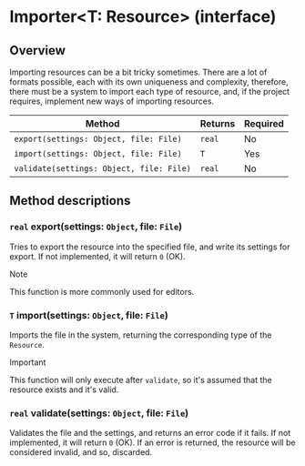 # Importer\<T: Resource> (interface)

## Overview

Importing resources can be a bit tricky sometimes. There are a lot of formats possible, each with its own uniqueness and complexity, therefore, there must be a system to import each type of resource, and, if the project requires, implement new ways of importing resources.

| Method | Returns | Required |
|--------|---------|----------|
| `export(settings: Object, file: File)` | `real` | No |
| `import(settings: Object, file: File)` | `T` | Yes |
| `validate(settings: Object, file: File)` | `real` | No |

## Method descriptions

### `real` export(settings: `Object`, file: `File`)

Tries to export the resource into the specified file, and write its settings for export. If not implemented, it will return `0` (OK).

> [!NOTE]
> This function is more commonly used for editors.

### `T` import(settings: `Object`, file: `File`)

Imports the file in the system, returning the corresponding type of the `Resource`.

> [!IMPORTANT]
> This function will only execute after `validate`, so it's assumed that the resource exists and it's valid.

### `real` validate(settings: `Object`, file: `File`)

Validates the file and the settings, and returns an error code if it fails. If not implemented, it will return `0` (OK). If an error is returned, the resource will be considered invalid, and so, discarded.
